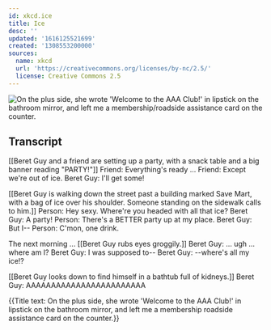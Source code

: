 ```yaml
---
id: xkcd.ice
title: Ice
desc: ''
updated: '1616125521699'
created: '1308553200000'
sources:
  name: xkcd
  url: 'https://creativecommons.org/licenses/by-nc/2.5/'
  license: Creative Commons 2.5
---
```

![On the plus side, she wrote 'Welcome to the AAA Club!' in lipstick on the bathroom mirror, and left me a membership/roadside assistance card on the counter.](https://imgs.xkcd.com/comics/ice.png)

## Transcript
[[Beret Guy and a friend are setting up a party, with a snack table and a big banner reading "PARTY!"]]
Friend: Everything's ready ...
Friend: Except we're out of ice.
Beret Guy: I'll get some!

[[Beret Guy is walking down the street past a building marked Save Mart, with a bag of ice over his shoulder. Someone standing on the sidewalk calls to him.]]
Person: Hey sexy. Where're you headed with all that ice?
Beret Guy: A party!
Person: There's a BETTER party up at my place.
Beret Guy: But I--
Person: C'mon, one drink.

The next morning ...
[[Beret Guy rubs eyes groggily.]]
Beret Guy: ... ugh ... where am I?
Beret Guy: I was supposed to--
Beret Guy: --where's all my ice!?

[[Beret Guy looks down to find himself in a bathtub full of kidneys.]]
Beret Guy: AAAAAAAAAAAAAAAAAAAAAAAA

{{Title text: On the plus side, she wrote 'Welcome to the AAA Club!' in lipstick on the bathroom mirror, and left me a membership
roadside assistance card on the counter.}}
